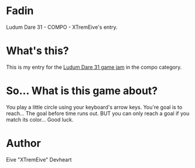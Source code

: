 Fadin
=====

Ludum Dare 31 - COMPO - XTremEive's entry.

What's this?
============

This is my entry for the [Ludum Dare 31 game jam](http://ludumdare.com/compo) in the compo category.


So... What is this game about?
==============================

You play a little circle using your keyboard's arrow keys.
You're goal is to reach... The goal before time runs out.
BUT you can only reach a goal if you match its color... Good luck.

Author
====

Eive "XTremEive" Devheart

